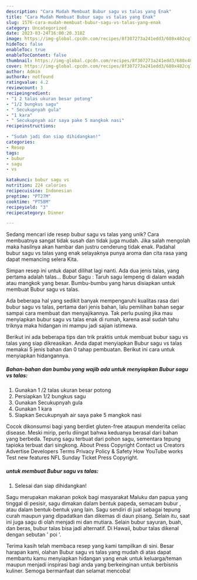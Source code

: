 ```yaml
---
description: "Cara Mudah Membuat Bubur sagu vs talas yang Enak"
title: "Cara Mudah Membuat Bubur sagu vs talas yang Enak"
slug: 1576-cara-mudah-membuat-bubur-sagu-vs-talas-yang-enak
category: Uncategorized
date: 2023-03-24T16:00:20.318Z
image: https://img-global.cpcdn.com/recipes/8f307273a241edd3/680x482cq70/bubur-sagu-vs-talas-foto-resep-utama.jpg
hideToc: false
enableToc: true
enableTocContent: false
thumbnail: https://img-global.cpcdn.com/recipes/8f307273a241edd3/680x482cq70/bubur-sagu-vs-talas-foto-resep-utama.jpg
cover: https://img-global.cpcdn.com/recipes/8f307273a241edd3/680x482cq70/bubur-sagu-vs-talas-foto-resep-utama.jpg
author: Admin
authorAv: notfound
ratingvalue: 4.2
reviewcount: 3
recipeingredient:
- "1 2 talas ukuran besar potong"
- "1/2 bungkus sagu"
- " Secukupnyah gula"
- "1 kara"
- " Secukupnyah air saya pake 5 mangkok nasi"
recipeinstructions:

- "Sudah jadi dan siap dihidangkan!"
categories:
- Resep
tags:
- bubur
- sagu
- vs

katakunci: bubur sagu vs 
nutrition: 224 calories
recipecuisine: Indonesian
preptime: "PT27M"
cooktime: "PT58M"
recipeyield: "3"
recipecategory: Dinner

---
```





Sedang mencari ide resep bubur sagu vs talas yang unik? Cara membuatnya sangat tidak susah dan tidak juga mudah. Jika salah mengolah maka hasilnya akan hambar dan justru cenderung tidak enak. Padahal bubur sagu vs talas yang enak selayaknya punya aroma dan cita rasa yang dapat memancing selera Kita.





Simpan resep ini untuk dapat dilihat lagi nanti. Ada dua jenis talas, yang pertama adalah talas… Bubur Sagu : Taruh sagu lempeng di dalam wadah atau mangkok yang besar. Bumbu-bumbu yang harus disiapkan untuk membuat Bubur sagu vs talas.

Ada beberapa hal yang sedikit banyak mempengaruhi kualitas rasa dari bubur sagu vs talas, pertama dari jenis bahan, lalu pemilihan bahan segar sampai cara membuat dan menyajikannya. Tak perlu pusing jika mau menyiapkan bubur sagu vs talas enak di rumah, karena asal sudah tahu triknya maka hidangan ini mampu jadi sajian istimewa.






Berikut ini ada beberapa tips dan trik praktis untuk membuat bubur sagu vs talas yang siap dikreasikan. Anda dapat menyiapkan Bubur sagu vs talas memakai 5 jenis bahan dan 0 tahap pembuatan. Berikut ini cara untuk menyiapkan hidangannya.

<!--inarticleads1-->

##### Bahan-bahan dan bumbu yang wajib ada untuk menyiapkan Bubur sagu vs talas:

1. Gunakan 1 /2 talas ukuran besar potong
1. Persiapkan 1/2 bungkus sagu
1. Gunakan  Secukupnyah gula
1. Gunakan 1 kara
1. Siapkan  Secukupnyah air saya pake 5 mangkok nasi


Cocok dikonsumsi bagi yang berdiet gluten-free ataupun menderita celiac disease. Meski mirip, perlu diingat bahwa keduanya berasal dari bahan yang berbeda. Tepung sagu terbuat dari pohon sagu, sementara tepung tapioka terbuat dari singkong. About Press Copyright Contact us Creators Advertise Developers Terms Privacy Policy &amp; Safety How YouTube works Test new features NFL Sunday Ticket Press Copyright. 

<!--inarticleads2-->

#####  untuk membuat Bubur sagu vs talas:


1. Selesai dan siap dihidangkan!

Sagu merupakan makanan pokok bagi masyarakat Maluku dan papua yang tinggal di pesisir, sagu dimakan dalam bentuk papeda, semacam bubur , atau dalam bentuk-bentuk yang lain. Sagu sendiri di jual sebagai tepung curah maupun yang dipadatkan dan dikemas di daun pisang. Selain itu, saat ini juga sagu di olah menjadi mi dan mutiara. Selain bubur sayuran, buah, dan beras, bubur talas bisa jadi alternatif. Di Hawaii, bubur talas dikenal dengan sebutan &#39; poi &#39;. 

Terima kasih telah membaca resep yang kami tampilkan di sini. Besar harapan kami, olahan Bubur sagu vs talas yang mudah di atas dapat membantu kamu menyiapkan hidangan yang enak untuk keluarga/teman maupun menjadi inspirasi bagi anda yang berkeinginan untuk berbisnis kuliner. Semoga bermanfaat dan selamat mencoba!
